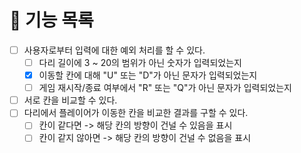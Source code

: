 # 🚀 기능 목록

- [ ] 사용자로부터 입력에 대한 예외 처리를 할 수 있다.
  - [ ] 다리 길이에 3 ~ 20의 범위가 아닌 숫자가 입력되었는지
  - [X] 이동할 칸에 대해 "U" 또는 "D"가 아닌 문자가 입력되었는지
  - [ ] 게임 재시작/종료 여부에서 "R" 또는 "Q"가 아닌 문자가 입력되었는지
- [ ] 서로 칸을 비교할 수 있다.
- [ ] 다리에서 플레이어가 이동한 칸을 비교한 결과를 구할 수 있다.
  - [ ] 칸이 같다면 -> 해당 칸의 방향이 건널 수 있음을 표시
  - [ ] 칸이 같지 않아면 -> 해당 칸의 방향이 건널 수 없음을 표시